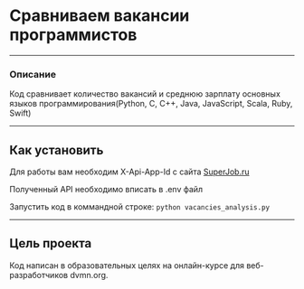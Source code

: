 # Сравниваем вакансии программистов
---

### Описание

Код сравнивает количество вакансий и среднюю зарплату основных языков программирования(Python, C, C++, Java, JavaScript, Scala, Ruby, Swift)

---

## Как установить

Для работы вам необходим X-Api-App-Id с сайта [SuperJob.ru](https://api.superjob.ru)

Полученный API необходимо вписать в .env файл

Запустить код в коммандной строке: `python vacancies_analysis.py`

---

## Цель проекта

Код написан в образовательных целях на онлайн-курсе для веб-разработчиков dvmn.org.
